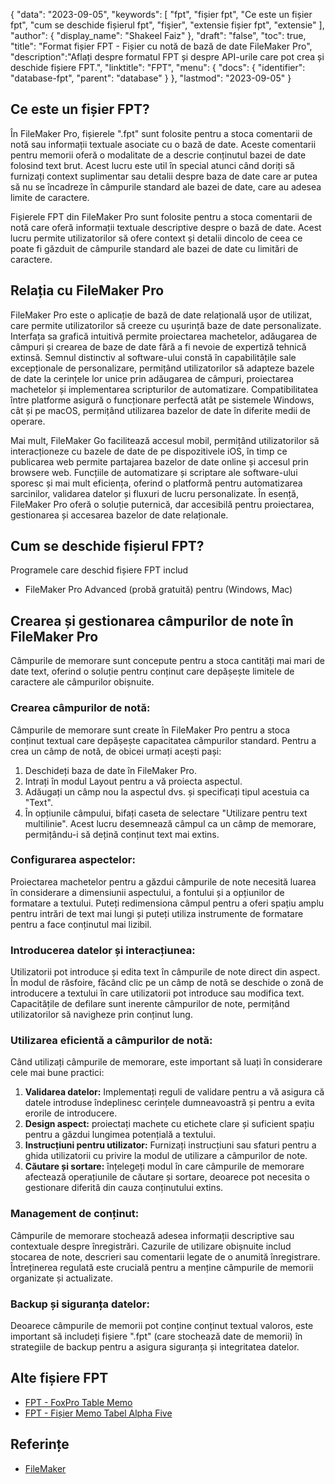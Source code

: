 {
"data": "2023-09-05",
  "keywords": [
"fpt",
"fișier fpt",
"Ce este un fișier fpt",
"cum se deschide fișierul fpt",
"fişier",
"extensie fișier fpt",
"extensie"
],
  "author": {
"display_name": "Shakeel Faiz"
},
"draft": "false",
"toc": true,
"title": "Format fișier FPT - Fișier cu notă de bază de date FileMaker Pro",
  "description":"Aflați despre formatul FPT și despre API-urile care pot crea și deschide fișiere FPT.",
  "linktitle": "FPT",
  "menu": {
    "docs": {
      "identifier": "database-fpt",
      "parent": "database"
}
},
"lastmod": "2023-09-05"
}

## Ce este un fișier FPT?

În FileMaker Pro, fișierele ".fpt" sunt folosite pentru a stoca comentarii de notă sau informații textuale asociate cu o bază de date. Aceste comentarii pentru memorii oferă o modalitate de a descrie conținutul bazei de date folosind text brut. Acest lucru este util în special atunci când doriți să furnizați context suplimentar sau detalii despre baza de date care ar putea să nu se încadreze în câmpurile standard ale bazei de date, care au adesea limite de caractere.

Fișierele FPT din FileMaker Pro sunt folosite pentru a stoca comentarii de notă care oferă informații textuale descriptive despre o bază de date. Acest lucru permite utilizatorilor să ofere context și detalii dincolo de ceea ce poate fi găzduit de câmpurile standard ale bazei de date cu limitări de caractere.

## Relația cu FileMaker Pro

FileMaker Pro este o aplicație de bază de date relațională ușor de utilizat, care permite utilizatorilor să creeze cu ușurință baze de date personalizate. Interfața sa grafică intuitivă permite proiectarea machetelor, adăugarea de câmpuri și crearea de baze de date fără a fi nevoie de expertiză tehnică extinsă. Semnul distinctiv al software-ului constă în capabilitățile sale excepționale de personalizare, permițând utilizatorilor să adapteze bazele de date la cerințele lor unice prin adăugarea de câmpuri, proiectarea machetelor și implementarea scripturilor de automatizare. Compatibilitatea între platforme asigură o funcționare perfectă atât pe sistemele Windows, cât și pe macOS, permițând utilizarea bazelor de date în diferite medii de operare.

Mai mult, FileMaker Go facilitează accesul mobil, permițând utilizatorilor să interacționeze cu bazele de date de pe dispozitivele iOS, în timp ce publicarea web permite partajarea bazelor de date online și accesul prin browsere web. Funcțiile de automatizare și scriptare ale software-ului sporesc și mai mult eficiența, oferind o platformă pentru automatizarea sarcinilor, validarea datelor și fluxuri de lucru personalizate. În esență, FileMaker Pro oferă o soluție puternică, dar accesibilă pentru proiectarea, gestionarea și accesarea bazelor de date relaționale.

## Cum se deschide fișierul FPT?

Programele care deschid fișiere FPT includ

- FileMaker Pro Advanced (probă gratuită) pentru (Windows, Mac)

## Crearea și gestionarea câmpurilor de note în FileMaker Pro

Câmpurile de memorare sunt concepute pentru a stoca cantități mai mari de date text, oferind o soluție pentru conținut care depășește limitele de caractere ale câmpurilor obișnuite.

### Crearea câmpurilor de notă:

Câmpurile de memorare sunt create în FileMaker Pro pentru a stoca conținut textual care depășește capacitatea câmpurilor standard. Pentru a crea un câmp de notă, de obicei urmați acești pași:

1. Deschideți baza de date în FileMaker Pro.
2. Intrați în modul Layout pentru a vă proiecta aspectul.
3. Adăugați un câmp nou la aspectul dvs. și specificați tipul acestuia ca "Text".
4. În opțiunile câmpului, bifați caseta de selectare "Utilizare pentru text multilinie". Acest lucru desemnează câmpul ca un câmp de memorare, permițându-i să dețină conținut text mai extins.

### Configurarea aspectelor:

Proiectarea machetelor pentru a găzdui câmpurile de note necesită luarea în considerare a dimensiunii aspectului, a fontului și a opțiunilor de formatare a textului. Puteți redimensiona câmpul pentru a oferi spațiu amplu pentru intrări de text mai lungi și puteți utiliza instrumente de formatare pentru a face conținutul mai lizibil.

### Introducerea datelor și interacțiunea:

Utilizatorii pot introduce și edita text în câmpurile de note direct din aspect. În modul de răsfoire, făcând clic pe un câmp de notă se deschide o zonă de introducere a textului în care utilizatorii pot introduce sau modifica text. Capacitățile de defilare sunt inerente câmpurilor de note, permițând utilizatorilor să navigheze prin conținut lung.

### Utilizarea eficientă a câmpurilor de notă:

Când utilizați câmpurile de memorare, este important să luați în considerare cele mai bune practici:

1. **Validarea datelor:** Implementați reguli de validare pentru a vă asigura că datele introduse îndeplinesc cerințele dumneavoastră și pentru a evita erorile de introducere.
2. **Design aspect:** proiectați machete cu etichete clare și suficient spațiu pentru a găzdui lungimea potențială a textului.
3. **Instrucțiuni pentru utilizator:** Furnizați instrucțiuni sau sfaturi pentru a ghida utilizatorii cu privire la modul de utilizare a câmpurilor de note.
4. **Căutare și sortare:** înțelegeți modul în care câmpurile de memorare afectează operațiunile de căutare și sortare, deoarece pot necesita o gestionare diferită din cauza conținutului extins.

### Management de conținut:

Câmpurile de memorare stochează adesea informații descriptive sau contextuale despre înregistrări. Cazurile de utilizare obișnuite includ stocarea de note, descrieri sau comentarii legate de o anumită înregistrare. Întreținerea regulată este crucială pentru a menține câmpurile de memorii organizate și actualizate.

### Backup și siguranța datelor:

Deoarece câmpurile de memorii pot conține conținut textual valoros, este important să includeți fișiere ".fpt" (care stochează date de memorii) în strategiile de backup pentru a asigura siguranța și integritatea datelor.

## Alte fișiere FPT

- [FPT - FoxPro Table Memo](/ro/database/fpt-foxpro/)
- [FPT - Fișier Memo Tabel Alpha Five](/ro/database/fpt-alphafive/)

## Referințe
* [FileMaker](https://en.wikipedia.org/wiki/FileMaker)

